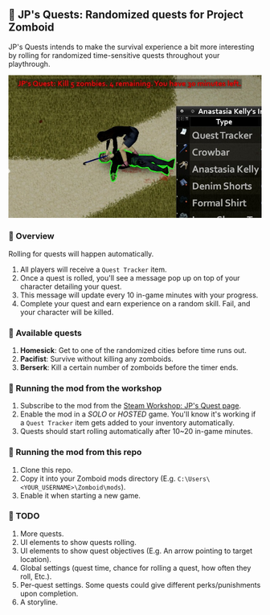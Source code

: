 ##  📖 **JP's Quests**: Randomized quests for Project Zomboid

JP's Quests intends to make the survival experience a bit more interesting by rolling for randomized time-sensitive quests throughout your playthrough.

![JP's Quests screenshot](https://github.com/jpdiazvaz/JPsQuests/blob/main/assets/mod_showcase.jpg?raw=true)

### 🤔 Overview

Rolling for quests will happen automatically. 

1. All players will receive a `Quest Tracker` item.
1. Once a quest is rolled, you'll see a message pop up on top of your character detailing your quest.
1. This message will update every 10 in-game minutes with your progress.
1. Complete your quest and earn experience on a random skill. Fail, and your character will be killed.

### 🔪 Available quests

1. **Homesick**: Get to one of the randomized cities before time runs out.
1. **Pacifist**: Survive without killing any zomboids.
1. **Berserk**: Kill a certain number of zomboids before the timer ends.

### 🏃 Running the mod from the workshop

1. Subscribe to the mod from the [Steam Workshop: JP's Quest page](https://steamcommunity.com/sharedfiles/filedetails/?id=3559158243).
1. Enable the mod in a *SOLO* or *HOSTED* game. You'll know it's working if a `Quest Tracker` item gets added to your inventory automatically.
1. Quests should start rolling automatically after 10~20 in-game minutes.

### 🔧 Running the mod from this repo

1. Clone this repo.
1. Copy it into your Zomboid mods directory (E.g. `C:\Users\<YOUR_USERNAME>\Zomboid\mods`).
1. Enable it when starting a new game.

### 📅 TODO

1. More quests.
1. UI elements to show quests rolling.
1. UI elements to show quest objectives (E.g. An arrow pointing to target location).
1. Global settings (quest time, chance for rolling a quest, how often they roll, Etc.).
1. Per-quest settings. Some quests could give different perks/punishments upon completion.
1. A storyline.